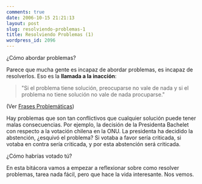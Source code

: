 ```yaml
---
comments: true
date: 2006-10-15 21:21:13
layout: post
slug: resolviendo-problemas-1
title: Resolviendo Problemas (1)
wordpress_id: 2096
---
```


¿Cómo abordar problemas?

Parece que mucha gente es incapaz de abordar problemas, es incapaz de resolverlos.
Eso es la **llamada a la inacción**:


> "Si el problema tiene solución, preocuparse no vale de nada y si el problema no tiene solución no vale de nada procuparse."


(Ver [Frases Problemáticas](/2006/10/frases_problematicas.html))

Hay problemas que son tan conflictivos que cualquier solución puede tener malas consecuencias. Por ejemplo, la decisión de la Presidenta Bachelet con respecto a la votación chilena en la ONU. La presidenta ha decidido la abstención, ¿esquivó el problema? Si votaba a favor sería criticada, si votaba en contra sería criticada, y por esta abstención será criticada.

¿Cómo habrías votado tú?

En esta bitácora vamos a empezar a reflexionar sobre como resolver problemas, tarea nada fácil, pero que hace la vida interesante. Nos vemos.


